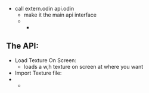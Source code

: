 * call extern.odin api.odin
	* make it the main api interface
	* *

## The API:
* Load Texture On Screen:
	* loads a w,h texture on screen at where you want
* Import Texture file:
* *